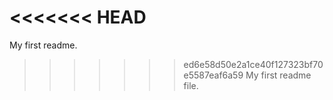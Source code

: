 <<<<<<< HEAD
=======
My first readme.
>>>>>>> ed6e58d50e2a1ce40f127323bf70e5587eaf6a59
My first readme file.
